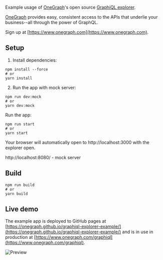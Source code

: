 Example usage of [OneGraph](https://www.onegraph.com)'s open source [GraphiQL explorer](https://github.com/OneGraph/graphiql-explorer).

[OneGraph](https://www.onegraph.com) provides easy, consistent access to the APIs that underlie your business--all through the power of GraphQL.

Sign up at [https://www.onegraph.com](https://www.onegraph.com).

## Setup

1. Install dependencies:

```
npm install --force
# or
yarn install
```

2. Run the app with mock server:

```
npm run dev:mock
# or
yarn dev:mock
```

Run the app:

```
npm run start
# or
yarn start
```

Your browser will automatically open to http://localhost:3000 with the explorer open.

http://localhost:8080/ - mock server


## Build

```
npm run build
# or
yarn build
```

## Live demo

The example app is deployed to GitHub pages at [https://onegraph.github.io/graphiql-explorer-example/](https://onegraph.github.io/graphiql-explorer-example/) and is in use in production at [https://www.onegraph.com/graphiql](https://www.onegraph.com/graphiql).

![Preview](https://user-images.githubusercontent.com/476818/51567716-c00dfa00-1e4c-11e9-88f7-6d78b244d534.gif)
